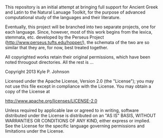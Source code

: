 This repository is an initial attempt at bringing full support for Ancient Greek and Latin to the Natural Lanuage Toolkit, for the purpose of advanced computational study of the languages and their literature.

Eventually, this project will be branched into two separate projects, one for each language. Since, however, most of this work begins from the lexica, stemmata, etc. developed by the Perseus Project (http://www.perseus.tufts.edu/hopper/), the schemata of the two are so similar that they are, for now, best treated together.

All copyrighted works retain their original permissions, which have been noted througout directories. All the rest is ...

   Copyright 2013 Kyle P. Johnson

   Licensed under the Apache License, Version 2.0 (the "License");
   you may not use this file except in compliance with the License.
   You may obtain a copy of the License at

   http://www.apache.org/licenses/LICENSE-2.0

   Unless required by applicable law or agreed to in writing, software
   distributed under the License is distributed on an "AS IS" BASIS,
   WITHOUT WARRANTIES OR CONDITIONS OF ANY KIND, either express or implied.
   See the License for the specific language governing permissions and
   limitations under the License.
